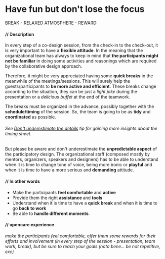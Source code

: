 # Have fun but don't lose the focus

BREAK - RELAXED ATMOSPHERE - REWARD

#### **// Description**

In every step of a co-design session, from the check-in to the check-out, it is very important to have a **flexible attitude**. In the meaning that the organizational team has always to keep in mind that **the participants might not be familiar** in doing some activities and reasonings which are required by the collaborative design approach.

Therefore, it might be very appreciated having some **quick breaks** in the meanwhile of the meetings/sessions. This will surely help the guests/participants to **be more active and efficient**. These breaks change according to the situation, they can be just a *light joke* during the presentation or a *delicious buffet* at the end of the teamwork. 

The breaks must be organized in the advance, possibly together with the **schedule/timing** of the session. So, the team is going to be as **tidy** and **coordinated** as possible.

###### See [Don't underestimate the details](dont_underestimate_the_details.md) tip for gaining more insights about the timing sheet. 

But please be aware and don't underestimate the **unpredictable aspect** of the participatory design. The organizational staff (composed mostly by mentors, organizers, speakers and designers) has to be able to understand when it is time to change tone of voice, being more ironic or **playful** and when it is time to have a more serious and **demanding** attitude.

#### **// In other words**

* Make the participants **feel comfortable** and **active**
* Provide them the right **assistance** and **tools** 
* Understand when it is time to have a **quick break** and when it is time to go **back to work**
* Be able to **handle different moments**.

#### **// opencare experience**

*make the participants feel comfortable, offer them some rewards for their efforts and involvement (in every step of the session - presentation, team work, break), but be sure to reach your goals (nota bene... be not repetitive, exc)*